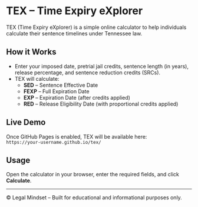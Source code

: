 # TEX – Time Expiry eXplorer

TEX (Time Expiry eXplorer) is a simple online calculator to help individuals calculate their sentence timelines under Tennessee law.

## How it Works
- Enter your imposed date, pretrial jail credits, sentence length (in years), release percentage, and sentence reduction credits (SRCs).
- TEX will calculate:
  - **SED** – Sentence Effective Date
  - **FEXP** – Full Expiration Date
  - **EXP** – Expiration Date (after credits applied)
  - **RED** – Release Eligibility Date (with proportional credits applied)

## Live Demo
Once GitHub Pages is enabled, TEX will be available here:  
`https://your-username.github.io/tex/`

## Usage
Open the calculator in your browser, enter the required fields, and click **Calculate**.

---
© Legal Mindset – Built for educational and informational purposes only.
